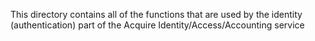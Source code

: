 This directory contains all of the functions that are used by the identity
(authentication) part of the Acquire Identity/Access/Accounting service

